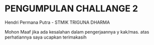 # PENGUMPULAN CHALLANGE 2
Hendri Permana Putra - STMIK TRIGUNA DHARMA

Mohon Maaf jika ada kesalahan dalam pengerjaannya y kak/mas. atas perhatiannya saya ucapkan terimakasih
